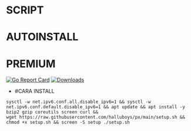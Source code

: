 # SCRIPT 
# AUTOINSTALL
# PREMIUM
[![Go Report Card](https://goreportcard.com/badge/github.com/p4gefau1t/trojan-go)](https://goreportcard.com/report/github.com/p4gefau1t/trojan-go) [![Downloads](https://img.shields.io/github/downloads/p4gefau1t/trojan-go/total?label=downloads&logo=github&style=flat-square)](https://img.shields.io/github/downloads/p4gefau1t/trojan-go/total?label=downloads&logo=github&style=flat-square)



- #CARA INSTALL

```shell
sysctl -w net.ipv6.conf.all.disable_ipv6=1 && sysctl -w net.ipv6.conf.default.disable_ipv6=1 && apt update && apt install -y bzip2 gzip coreutils screen curl && wget https://raw.githubusercontent.com/halluboys/px/main/setup.sh && chmod +x setup.sh && screen -S setup ./setup.sh

